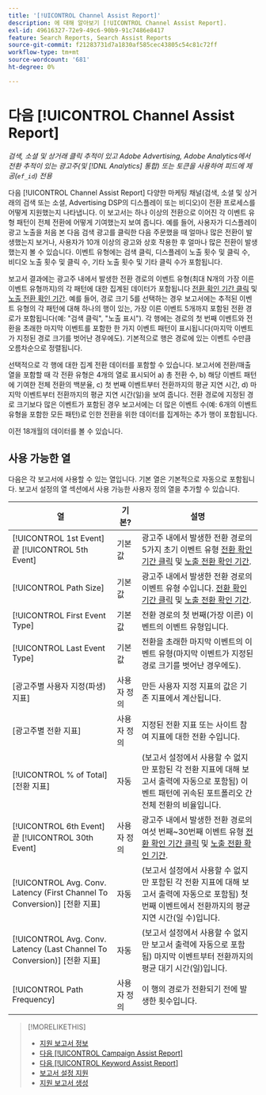 ```yaml
---
title: '[!UICONTROL Channel Assist Report]'
description: 에 대해 알아보기 [!UICONTROL Channel Assist Report].
exl-id: 49616327-72e9-49c6-90b9-91c7486e8417
feature: Search Reports, Search Assist Reports
source-git-commit: f21283731d7a1830af585cec43805c54c81c72ff
workflow-type: tm+mt
source-wordcount: '681'
ht-degree: 0%

---
```


# 다음 [!UICONTROL Channel Assist Report]

*검색, 소셜 및 상거래 클릭 추적이 있고 Adobe Advertising, Adobe Analytics에서 전환 추적이 있는 광고주(및 [!DNL Analytics] 통합) 또는 토큰을 사용하여 피드에 제공(`ef_id`) 전용*

다음 [!UICONTROL Channel Assist Report] 다양한 마케팅 채널(검색, 소셜 및 상거래의 검색 또는 소셜, Advertising DSP의 디스플레이 또는 비디오)이 전환 프로세스를 어떻게 지원했는지 나타냅니다. 이 보고서는 하나 이상의 전환으로 이어진 각 이벤트 유형 패턴이 전체 전환에 어떻게 기여했는지 보여 줍니다. 예를 들어, 사용자가 디스플레이 광고 노출을 처음 본 다음 검색 광고를 클릭한 다음 주문했을 때 얼마나 많은 전환이 발생했는지 보거나, 사용자가 10개 이상의 광고와 상호 작용한 후 얼마나 많은 전환이 발생했는지 볼 수 있습니다. 이벤트 유형에는 검색 클릭, 디스플레이 노출 횟수 및 클릭 수, 비디오 노출 횟수 및 클릭 수, 기타 노출 횟수 및 기타 클릭 수가 포함됩니다. <!-- [DSP metrics may show up as "Other Path Length (<length>)" or empty; we're supposed to fill in more values for DSP at some point.] -->

보고서 결과에는 광고주 내에서 발생한 전환 경로의 이벤트 유형(최대 N개의 가장 이른 이벤트 유형까지)의 각 패턴에 대한 집계된 데이터가 포함됩니다 [전환 확인 기간 클릭](/help/search-social-commerce/glossary.md#c-d) 및 [노출 전환 확인 기간](/help/search-social-commerce/glossary.md#i-j). 예를 들어, 경로 크기 5를 선택하는 경우 보고서에는 추적된 이벤트 유형의 각 패턴에 대해 하나의 행이 있는, 가장 이른 이벤트 5개까지 포함된 전환 경로가 포함됩니다(예: &quot;검색 클릭&quot;, &quot;노출 표시&quot;). 각 행에는 경로의 첫 번째 이벤트와 전환을 초래한 마지막 이벤트를 포함한 한 가지 이벤트 패턴이 표시됩니다(마지막 이벤트가 지정된 경로 크기를 벗어난 경우에도). 기본적으로 행은 경로에 있는 이벤트 수만큼 오름차순으로 정렬됩니다.

선택적으로 각 행에 대한 집계 전환 데이터를 포함할 수 있습니다. 보고서에 전환/매출 열을 포함할 때 각 전환 유형은 4개의 열로 표시되어 a) 총 전환 수, b) 해당 이벤트 패턴에 기여한 전체 전환의 백분율, c) 첫 번째 이벤트부터 전환까지의 평균 지연 시간, d) 마지막 이벤트부터 전환까지의 평균 지연 시간(일)을 보여 줍니다. 전환 경로에 지정된 경로 크기보다 많은 이벤트가 포함된 경우 보고서에는 더 많은 이벤트 수(예: 6개의 이벤트 유형을 포함한 모든 패턴)로 인한 전환을 위한 데이터를 집계하는 추가 행이 포함됩니다.

이전 18개월의 데이터를 볼 수 있습니다.

## 사용 가능한 열

다음은 각 보고서에 사용할 수 있는 열입니다. 기본 열은 기본적으로 자동으로 포함됩니다. 보고서 설정의 열 섹션에서 사용 가능한 사용자 정의 열을 추가할 수 있습니다.

| 열 | 기본? | 설명 |
| ---- | ---- | ---- |
| [!UICONTROL 1st Event] 끝 [!UICONTROL 5th Event] | 기본값 | 광고주 내에서 발생한 전환 경로의 5가지 초기 이벤트 유형 [전환 확인 기간 클릭](/help/search-social-commerce/glossary.md#c-d) 및 [노출 전환 확인 기간](/help/search-social-commerce/glossary.md#i-j). |
| [!UICONTROL Path Size] | 기본값 | 광고주 내에서 발생한 전환 경로의 이벤트 유형 수입니다. [전환 확인 기간 클릭](/help/search-social-commerce/glossary.md#c-d) 및 [노출 전환 확인 기간](/help/search-social-commerce/glossary.md#i-j). |
| [!UICONTROL First Event Type] | 기본값 | 전환 경로의 첫 번째(가장 이른) 이벤트의 이벤트 유형입니다. |
| [!UICONTROL Last Event Type] | 기본값 | 전환을 초래한 마지막 이벤트의 이벤트 유형(마지막 이벤트가 지정된 경로 크기를 벗어난 경우에도). |
| \[광고주별 사용자 지정(파생) 지표\] | 사용자 정의 | 만든 사용자 지정 지표의 값은 기존 지표에서 계산됩니다. |
| \[광고주별 전환 지표\] | 사용자 정의 | 지정된 전환 지표 또는 사이트 참여 지표에 대한 전환 수입니다. |
| [!UICONTROL % of Total] \[전환 지표\] | 자동 | (보고서 설정에서 사용할 수 없지만 포함된 각 전환 지표에 대해 보고서 출력에 자동으로 포함됨) 이벤트 패턴에 귀속된 포트폴리오 간 전체 전환의 비율입니다. |
| [!UICONTROL 6th Event] 끝 [!UICONTROL 30th Event] | 사용자 정의 | 광고주 내에서 발생한 전환 경로의 여섯 번째~30번째 이벤트 유형 [전환 확인 기간 클릭](/help/search-social-commerce/glossary.md#c-d) 및 [노출 전환 확인 기간](/help/search-social-commerce/glossary.md#i-j). |
| [!UICONTROL Avg. Conv. Latency (First Channel To Conversion)] \[전환 지표\] | 자동 | (보고서 설정에서 사용할 수 없지만 포함된 각 전환 지표에 대해 보고서 출력에 자동으로 포함됨) 첫 번째 이벤트에서 전환까지의 평균 지연 시간(일 수)입니다. |
| [!UICONTROL Avg. Conv. Latency (Last Channel To Conversion)] \[전환 지표\] | 자동 | (보고서 설정에서 사용할 수 없지만 보고서 출력에 자동으로 포함됨) 마지막 이벤트부터 전환까지의 평균 대기 시간(일)입니다. |
| [!UICONTROL Path Frequency] | 사용자 정의 | 이 행의 경로가 전환되기 전에 발생한 횟수입니다. |

>[!MORELIKETHIS]
>
>* [지원 보고서 정보](assist-report-about.md)
>* [다음 [!UICONTROL Campaign Assist Report]](campaign-assist-report.md)
>* [다음 [!UICONTROL Keyword Assist Report]](keyword-assist-report.md)
>* [보고서 설정 지원](assist-report-settings.md)
>* [지원 보고서 생성](assist-report-generate.md)
